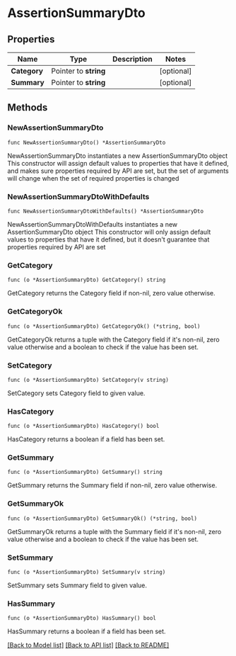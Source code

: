 # AssertionSummaryDto

## Properties

Name | Type | Description | Notes
------------ | ------------- | ------------- | -------------
**Category** | Pointer to **string** |  | [optional] 
**Summary** | Pointer to **string** |  | [optional] 

## Methods

### NewAssertionSummaryDto

`func NewAssertionSummaryDto() *AssertionSummaryDto`

NewAssertionSummaryDto instantiates a new AssertionSummaryDto object
This constructor will assign default values to properties that have it defined,
and makes sure properties required by API are set, but the set of arguments
will change when the set of required properties is changed

### NewAssertionSummaryDtoWithDefaults

`func NewAssertionSummaryDtoWithDefaults() *AssertionSummaryDto`

NewAssertionSummaryDtoWithDefaults instantiates a new AssertionSummaryDto object
This constructor will only assign default values to properties that have it defined,
but it doesn't guarantee that properties required by API are set

### GetCategory

`func (o *AssertionSummaryDto) GetCategory() string`

GetCategory returns the Category field if non-nil, zero value otherwise.

### GetCategoryOk

`func (o *AssertionSummaryDto) GetCategoryOk() (*string, bool)`

GetCategoryOk returns a tuple with the Category field if it's non-nil, zero value otherwise
and a boolean to check if the value has been set.

### SetCategory

`func (o *AssertionSummaryDto) SetCategory(v string)`

SetCategory sets Category field to given value.

### HasCategory

`func (o *AssertionSummaryDto) HasCategory() bool`

HasCategory returns a boolean if a field has been set.

### GetSummary

`func (o *AssertionSummaryDto) GetSummary() string`

GetSummary returns the Summary field if non-nil, zero value otherwise.

### GetSummaryOk

`func (o *AssertionSummaryDto) GetSummaryOk() (*string, bool)`

GetSummaryOk returns a tuple with the Summary field if it's non-nil, zero value otherwise
and a boolean to check if the value has been set.

### SetSummary

`func (o *AssertionSummaryDto) SetSummary(v string)`

SetSummary sets Summary field to given value.

### HasSummary

`func (o *AssertionSummaryDto) HasSummary() bool`

HasSummary returns a boolean if a field has been set.


[[Back to Model list]](../README.md#documentation-for-models) [[Back to API list]](../README.md#documentation-for-api-endpoints) [[Back to README]](../README.md)


